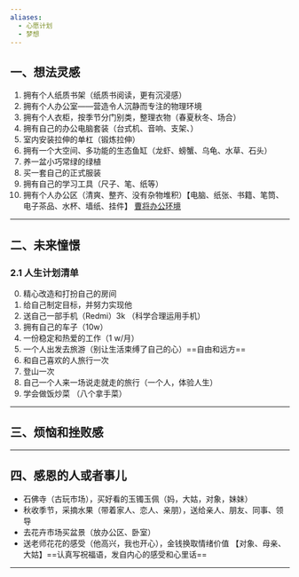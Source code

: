 ```yaml
---
aliases:
  - 心愿计划
  - 梦想
---
```


## 一、想法灵感 
1. 拥有个人纸质书架（纸质书阅读，更有沉浸感）
2. 拥有个人办公室——营造令人沉静而专注的物理环境
3. 拥有个人衣柜，按季节分门别类，整理衣物（春夏秋冬、场合）
4. 拥有自己的办公电脑套装（台式机、音响、支架、）
5. 室内安装拉伸的单杠（锻炼拉伸） 
6. 拥有一个大空间、多功能的生态鱼缸（龙虾、螃蟹、乌龟、水草、石头） 
7. 养一盆小巧常绿的绿植
8. 买一套自己的正式服装
9. 拥有自己的学习工具（尺子、笔、纸等）
10. 拥有个人办公区（清爽、整齐、没有杂物堆积）【电脑、纸张、书籍、笔筒、电子茶品、水杯、墙纸、挂件】 [曹将办公环境](https://mp.weixin.qq.com/s/nUgE9JzxXQVKYZ7Aos6UcQ)
---
## 二、未来憧憬
### 2.1 人生计划清单 
0. 精心改造和打扮自己的房间
1. 给自己制定目标，并努力实现他
2. 送自己一部手机（Redmi）3k （科学合理运用手机）
3. 拥有自己的车子（10w）
4. 一份稳定和热爱的工作（1 w/月）
5. 一个人出发去旅游（别让生活束缚了自己的心）==自由和远方== 
6. 和自己喜欢的人旅行一次
7. 登山一次
8. 自己一个人来一场说走就走的旅行（一个人，体验人生）
9. 学会做饭炒菜 （八个拿手菜）

---
## 三、烦恼和挫败感


---
## 四、感恩的人或者事儿 
- 石佛寺（古玩市场），买好看的玉镯玉佩（妈，大姑，对象，妹妹） 
- 秋收季节，采摘水果（带着家人、恋人、亲朋），送给亲人、朋友、同事、领导
- 去花卉市场买盆景（放办公区、卧室）
- 送老师花花的感受（他高兴，我也开心），金钱换取情绪价值 【对象、母亲、大姑】==认真写祝福语，发自内心的感受和心里话==

---
